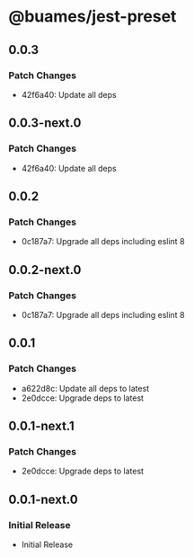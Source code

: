 # @buames/jest-preset

## 0.0.3

### Patch Changes

- 42f6a40: Update all deps

## 0.0.3-next.0

### Patch Changes

- 42f6a40: Update all deps

## 0.0.2

### Patch Changes

- 0c187a7: Upgrade all deps including eslint 8

## 0.0.2-next.0

### Patch Changes

- 0c187a7: Upgrade all deps including eslint 8

## 0.0.1

### Patch Changes

- a622d8c: Update all deps to latest
- 2e0dcce: Upgrade deps to latest

## 0.0.1-next.1

### Patch Changes

- 2e0dcce: Upgrade deps to latest

## 0.0.1-next.0

### Initial Release

- Initial Release
